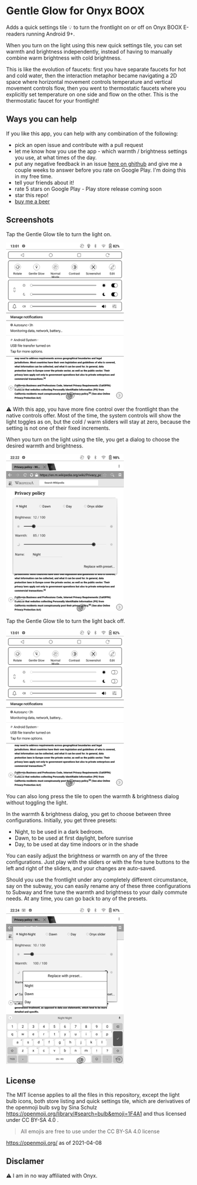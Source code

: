 # Gentle Glow for Onyx BOOX

Adds a quick settings tile 💡 to turn the frontlight on or off on Onyx BOOX E-readers running Android 9+. 

When you turn on the light using this new quick settings tile, you can set warmth and brightness independently, instead of having to manually combine warm brightness with cold brightness.

This is like the evolution of faucets: first you have separate faucets for hot and cold water, then the interaction metaphor became navigating a 2D space where horizontal movement controls temperature and vertical movement controls flow, then you went to thermostatic faucets where you explicitly set temperature on one side and flow on the other. 
This is the thermostatic faucet for your frontlight!


## Ways you can help

If you like this app, you can help with any combination of the following:
* pick an open issue and contribute with a pull request
* let me know how you use the app - which warmth / brightness settings you use, at what times of the day.
* put any negative feedback in an issue [here on ghithub](https://github.com/calin-darie/gentle-glow-onyx-boox/issues) and give me a couple weeks to answer before you rate on Google Play. I'm doing this in my free time.
* tell your friends about it!
* rate 5 stars on Google Play - Play store release coming soon
* star this repo!
* [buy me a beer](https://paypal.me/CalinDarie?locale.x=en_US)


## Screenshots

Tap the Gentle Glow tile to turn the light on.

<img alt="The Gentle Glow quick settings tile will show you when the frontlight is off." src="screenshots/quick-settings-light-off.png" width = "320px"/>

⚠️ With this app, you have more fine control over the frontlight than the native controls offer. Most of the time, the system controls will show the light toggles as on, but the cold / warm sliders will stay at zero, because the setting is not one of their fixed increments.

When you turn on the light using the tile, you get a dialog to choose the desired warmth and brightness.

<img alt="Brightness / Warmth silders in a dialog that shows over the current open app, so you can tune for desired readability" src="screenshots/warmth-brightness-dialog.png" width = "320px"/>

Tap the Gentle Glow tile to turn the light back off.

<img alt="The Gentle Glow quick settings tile will show you when the frontlight is on." src="screenshots/quick-settings-light-on.png" width = "320px"/>

You can also long press the tile to open the warmth & brightness dialog without toggling the light.

In the warmth & brightness dialog, you get to choose between three configurations. 
Initially, you get three presets:
* Night, to be used in a dark bedroom.
* Dawn, to be used at first daylight, before sunrise
* Day, to be used at day time indoors or in the shade

You can easily adjust the brightness or warmth on any of the three configurations. Just play with the sliders or with the fine tune buttons to the left and right of the sliders, and your changes are auto-saved.

Should you use the frontlight under any completely different circumstance, say on the subway, you can easily rename any of these three configurations to Subway and fine tune the warmth and brightness to your daily commute needs.
At any time, you can go back to any of the presets.

<img alt="Brightness / Warmth configurations are editable: you can adjust warmth and/or brightness and rename the current configuration. You get a ✔ Saved message each time your changes are auto-saved. A dialog pops up when you choose to replace the current configuration with a preset." src="screenshots/warmth-brightness-editable-options.png" width = "320px"/>

## License

The MIT license applies to all the files in this repository, except the light bulb icons, both store listing and quick settings tile, which are derivatives of the openmoji bulb svg by Sina Schulz https://openmoji.org/library/#search=bulb&emoji=1F4A1 and thus licensed under CC BY-SA 4.0 .

> All emojis are free to use under the CC BY-SA 4.0 license

https://openmoji.org/ as of 2021-04-08

## Disclamer
⚠️ I am in no way affiliated with Onyx.
